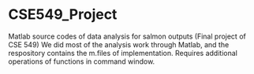 # CSE549_Project
Matlab source codes of data analysis for salmon outputs (Final project of CSE 549)
We did most of the analysis work through Matlab, and the respository contains the m.files of implementation.
Requires additional operations of functions in command window.

